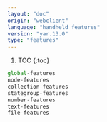 ```yaml
---
layout: "doc"
origin: "webclient"
language: "handheld features"
version: "yar.13.0"
type: "features"
---
```


1. TOC
{:toc}

```js
global-features
node-features
collection-features
stategroup-features
number-features
text-features
file-features
```
